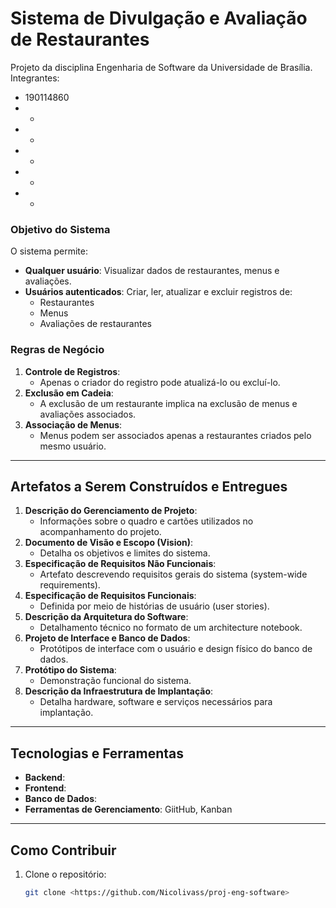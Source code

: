 # Sistema de Divulgação e Avaliação de Restaurantes

Projeto da disciplina Engenharia de Software da Universidade de Brasília. 
Integrantes: 
- 190114860
- -
- -
- -
- -
- -

### Objetivo do Sistema

O sistema permite:
- **Qualquer usuário**: Visualizar dados de restaurantes, menus e avaliações.
- **Usuários autenticados**: Criar, ler, atualizar e excluir registros de:
  - Restaurantes
  - Menus
  - Avaliações de restaurantes

### Regras de Negócio

1. **Controle de Registros**:
   - Apenas o criador do registro pode atualizá-lo ou excluí-lo.
2. **Exclusão em Cadeia**:
   - A exclusão de um restaurante implica na exclusão de menus e avaliações associados.
3. **Associação de Menus**:
   - Menus podem ser associados apenas a restaurantes criados pelo mesmo usuário.

---

## Artefatos a Serem Construídos e Entregues

1. **Descrição do Gerenciamento de Projeto**:
   - Informações sobre o quadro e cartões utilizados no acompanhamento do projeto.
2. **Documento de Visão e Escopo (Vision)**:
   - Detalha os objetivos e limites do sistema.
3. **Especificação de Requisitos Não Funcionais**:
   - Artefato descrevendo requisitos gerais do sistema (system-wide requirements).
4. **Especificação de Requisitos Funcionais**:
   - Definida por meio de histórias de usuário (user stories).
5. **Descrição da Arquitetura do Software**:
   - Detalhamento técnico no formato de um architecture notebook.
6. **Projeto de Interface e Banco de Dados**:
   - Protótipos de interface com o usuário e design físico do banco de dados.
7. **Protótipo do Sistema**:
   - Demonstração funcional do sistema.
8. **Descrição da Infraestrutura de Implantação**:
   - Detalha hardware, software e serviços necessários para implantação.

---

## Tecnologias e Ferramentas

- **Backend**: 
- **Frontend**: 
- **Banco de Dados**:
- **Ferramentas de Gerenciamento**: GiitHub, Kanban

---

## Como Contribuir

1. Clone o repositório:
   ```bash
   git clone <https://github.com/Nicolivass/proj-eng-software>
